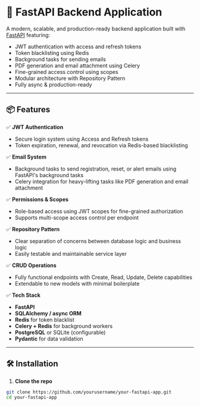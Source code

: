 # 🚀 FastAPI Backend Application

A modern, scalable, and production-ready backend application built with [FastAPI](https://fastapi.tiangolo.com/) featuring:

- JWT authentication with access and refresh tokens
- Token blacklisting using Redis
- Background tasks for sending emails
- PDF generation and email attachment using Celery
- Fine-grained access control using scopes
- Modular architecture with Repository Pattern
- Fully async & production-ready

---

## 📦 Features

✅ **JWT Authentication**
- Secure login system using Access and Refresh tokens  
- Token expiration, renewal, and revocation via Redis-based blacklisting  

✅ **Email System**
- Background tasks to send registration, reset, or alert emails using FastAPI's background tasks  
- Celery integration for heavy-lifting tasks like PDF generation and email attachment  

✅ **Permissions & Scopes**
- Role-based access using JWT scopes for fine-grained authorization  
- Supports multi-scope access control per endpoint

✅ **Repository Pattern**
- Clear separation of concerns between database logic and business logic  
- Easily testable and maintainable service layer

✅ **CRUD Operations**
- Fully functional endpoints with Create, Read, Update, Delete capabilities  
- Extendable to new models with minimal boilerplate

✅ **Tech Stack**
- **FastAPI**
- **SQLAlchemy / async ORM**
- **Redis** for token blacklist
- **Celery + Redis** for background workers
- **PostgreSQL** or SQLite (configurable)
- **Pydantic** for data validation

---

## 🛠️ Installation

1. **Clone the repo**
```bash
git clone https://github.com/yourusername/your-fastapi-app.git
cd your-fastapi-app
